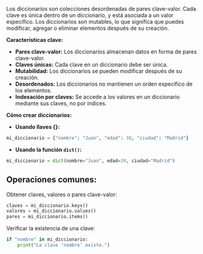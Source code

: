Los diccionarios son colecciones desordenadas de pares clave-valor. Cada clave es única dentro de un diccionario, y está asociada a un valor específico. Los diccionarios son mutables, lo que significa que puedes modificar, agregar o eliminar elementos después de su creación.

**Características clave:**

- **Pares clave-valor:** Los diccionarios almacenan datos en forma de pares clave-valor.
- **Claves únicas:** Cada clave en un diccionario debe ser única.
- **Mutabilidad:** Los diccionarios se pueden modificar después de su creación.
- **Desordenados:** Los diccionarios no mantienen un orden específico de los elementos.
- **Indexación por claves:** Se accede a los valores en un diccionario mediante sus claves, no por índices.

**Cómo crear diccionarios:**

- **Usando llaves {}:**
```python
mi_diccionario = {"nombre": "Juan", "edad": 30, "ciudad": "Madrid"}
```

- **Usando la función `dict()`:**
```python
mi_diccionario = dict(nombre="Juan", edad=30, ciudad="Madrid")
```

## Operaciones comunes:

Obtener claves, valores o pares clave-valor:

```python
claves = mi_diccionario.keys()
valores = mi_diccionario.values()
pares = mi_diccionario.items()
```

Verificar la existencia de una clave:

```python
if "nombre" in mi_diccionario:
    print("La clave 'nombre' existe.")
```